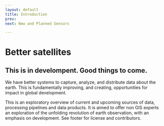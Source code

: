 ```yaml
---
layout: default
title: Introduction
prev: 
next: New and Planned Sensors

---
```


# Better satellites

<div class="map-container">
	<div id="banner-map" class="static-map static-map__left"></div>
	<div id="banner-map-2" class="static-map static-map__right"></div>
</div>

## This is in develompent. Good things to come.

We have better systems to capture, analyze, and distribute data about the earth. This is fundamentally improving, and creating, opportunities for impact in global development.

This is an exploratory overview of current and upcoming sources of data, processing pipelines and data products. It is aimed to offer non GIS experts an exploration of the unfolding revolution of earth observation, with an emphasis on development. See footer for license and contributors.
